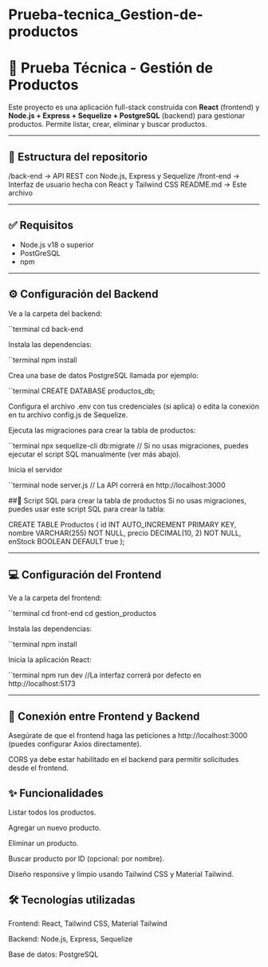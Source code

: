 # Prueba-tecnica_Gestion-de-productos
# 🛒 Prueba Técnica - Gestión de Productos

Este proyecto es una aplicación full-stack construida con **React** (frontend) y **Node.js + Express + Sequelize + PostgreSQL** (backend) para gestionar productos. Permite listar, crear, eliminar y buscar productos.

---

## 📂 Estructura del repositorio

/back-end → API REST con Node.js, Express y Sequelize
/front-end → Interfaz de usuario hecha con React y Tailwind CSS
README.md → Este archivo


---

## ✅ Requisitos

- Node.js v18 o superior
- PostGreSQL
- npm

---

## ⚙️ Configuración del Backend

Ve a la carpeta del backend:

``terminal
cd back-end

Instala las dependencias:

``terminal
npm install

Crea una base de datos PostgreSQL llamada por ejemplo:

``terminal
CREATE DATABASE productos_db;

Configura el archivo .env con tus credenciales (si aplica) o edita la conexión en tu archivo config.js de Sequelize.

Ejecuta las migraciones para crear la tabla de productos:

``terminal
npx sequelize-cli db:migrate
    // Si no usas migraciones, puedes ejecutar el script SQL manualmente (ver más abajo).

Inicia el servidor 

``terminal
node server.js
    // La API correrá en http://localhost:3000

##🧾 Script SQL para crear la tabla de productos
Si no usas migraciones, puedes usar este script SQL para crear la tabla:

CREATE TABLE Productos (
  id INT AUTO_INCREMENT PRIMARY KEY,
  nombre VARCHAR(255) NOT NULL,
  precio DECIMAL(10, 2) NOT NULL,
  enStock BOOLEAN DEFAULT true
);

---

## 💻 Configuración del Frontend

Ve a la carpeta del frontend:

``terminal
cd front-end
cd gestion_productos

Instala las dependencias:

 ``terminal
 npm install

Inicia la aplicación React:

``terminal
npm run dev
//La interfaz correrá por defecto en http://localhost:5173

--- 

## 🔌 Conexión entre Frontend y Backend

Asegúrate de que el frontend haga las peticiones a http://localhost:3000 (puedes configurar Axios directamente).

CORS ya debe estar habilitado en el backend para permitir solicitudes desde el frontend.

## ✨ Funcionalidades

Listar todos los productos.

Agregar un nuevo producto.

Eliminar un producto.

Buscar producto por ID (opcional: por nombre).

Diseño responsive y limpio usando Tailwind CSS y Material Tailwind.

## 🛠️ Tecnologías utilizadas
Frontend: React, Tailwind CSS, Material Tailwind

Backend: Node.js, Express, Sequelize

Base de datos: PostgreSQL